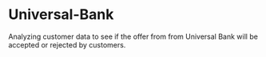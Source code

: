 # Universal-Bank
Analyzing customer data to see if the offer from from Universal Bank will be accepted or rejected by customers.
